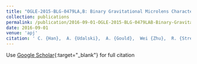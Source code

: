 ```yaml
---
title: "OGLE-2015-BLG-0479LA,B: Binary Gravitational Microlens Characterized by Simultaneous Ground-based and Space-based Observations"
collection: publications
permalink: /publication/2016-09-01-OGLE-2015-BLG-0479LAB-Binary-Gravitational-Microlens-Characterized-by-Simultaneous-Ground-based-and-Space-based-Observations
date: 2016-09-01
venue: 'apj'
citation: ' C. {Han},  A. {Udalski},  A. {Gould},  Wei {Zhu},  R. {Street},  J. {Yee},  C. {Beichman},  C. {Bryden},  S. {Calchi Novati},  S. {Carey},  M. {Fausnaugh},  B. {Gaudi},  Calen {Henderson},  Y. {Shvartzvald},  B. {Wibking},  M. {Szyma{\&apos;n}ski},  I. {Soszy{\&apos;n}ski},  J. {Skowron},  P. {Mr{\&apos;o}z},  R. {Poleski},  P. {Pietrukowicz},  S. {Koz{\l}owski},  K. {Ulaczyk},  {\L}. {Wyrzykowski},  M. {Pawlak},  Y. {Tsapras},  M. {Hundertmark},  E. {Bachelet},  M. {Dominik},  D. {Bramich},  A. {Cassan},  R. {Figuera Jaimes},  K. {Horne},  C. {Ranc},  R. {Schmidt},  C. {Snodgrass},  J. {Wambsganss},  I. {Steele},  J. {Menzies},  S. {Mao},  V. {Bozza},  U. {J{\o}rgensen},  K. {Alsubai},  S. {Ciceri},  G. {D&apos;Ago},  T. {Haugb{\o}lle},  F. {Hessman},  T. {Hinse},  D. {Juncher},  H. {Korhonen},  L. {Mancini},  A. {Popovas},  M. {Rabus},  S. {Rahvar},  G. {Scarpetta},  J. {Skottfelt},  J. {Southworth},  D. {Starkey},  J. {Surdej},  O. {Wertz},  M. {Zarucki},  R. {Pogge},  D. {DePoy}, &quot;OGLE-2015-BLG-0479LA,B: Binary Gravitational Microlens Characterized by Simultaneous Ground-based and Space-based Observations.&quot; apj, 2016.'
---
```

Use [Google Scholar](https://scholar.google.com/scholar?q=OGLE+2015+BLG+0479LA,B:+Binary+Gravitational+Microlens+Characterized+by+Simultaneous+Ground+based+and+Space+based+Observations){:target="_blank"} for full citation